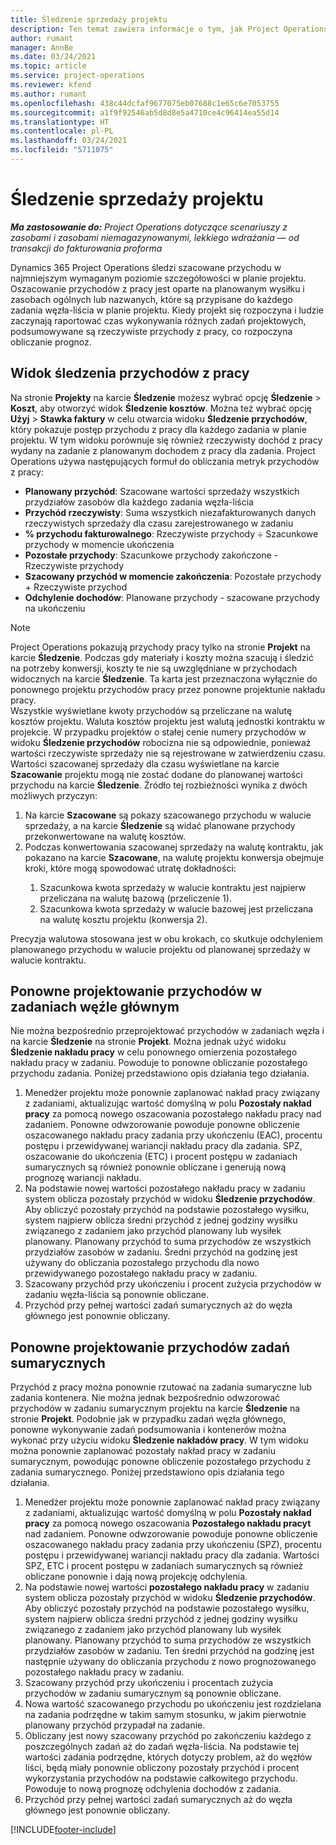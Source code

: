 ```yaml
---
title: Śledzenie sprzedaży projektu
description: Ten temat zawiera informacje o tym, jak Project Operations śledzą postęp w stosunku do przychodów na projekt.
author: rumant
manager: AnnBe
ms.date: 03/24/2021
ms.topic: article
ms.service: project-operations
ms.reviewer: kfend
ms.author: rumant
ms.openlocfilehash: 438c44dcfaf9677075eb07688c1e65c6e7053755
ms.sourcegitcommit: a1f9f92546ab5d8d8e5a4710ce4c96414ea55d14
ms.translationtype: HT
ms.contentlocale: pl-PL
ms.lasthandoff: 03/24/2021
ms.locfileid: "5711075"
---
```

# <a name="project-sales-tracking"></a>Śledzenie sprzedaży projektu

_**Ma zastosowanie do:** Project Operations dotyczące scenariuszy z zasobami i zasobami niemagazynowanymi, lekkiego wdrażania — od transakcji do fakturowania proforma_

Dynamics 365 Project Operations śledzi szacowane przychodu w najmniejszym wymaganym poziomie szczegółowości w planie projektu. Oszacowanie przychodów z pracy jest oparte na planowanym wysiłku i zasobach ogólnych lub nazwanych, które są przypisane do każdego zadania węzła-liścia w planie projektu. Kiedy projekt się rozpoczyna i ludzie zaczynają raportować czas wykonywania różnych zadań projektowych, podsumowywane są rzeczywiste przychody z pracy, co rozpoczyna obliczanie prognoz.

## <a name="labor-revenue-tracking-view"></a>Widok śledzenia przychodów z pracy

Na stronie **Projekty** na karcie **Śledzenie** możesz wybrać opcję **Śledzenie** > **Koszt**, aby otworzyć widok **Śledzenie kosztów**. Można też wybrać opcję **Użyj** > **Stawka faktury** w celu otwarcia widoku **Śledzenie przychodów**, który pokazuje postęp przychodu z pracy dla każdego zadania w planie projektu. W tym widoku porównuje się również rzeczywisty dochód z pracy wydany na zadanie z planowanym dochodem z pracy dla zadania. Project Operations używa następujących formuł do obliczania metryk przychodów z pracy:

- **Planowany przychód**: Szacowane wartości sprzedaży wszystkich przydziałów zasobów dla każdego zadania węzła-liścia
- **Przychód rzeczywisty**: Suma wszystkich niezafakturowanych danych rzeczywistych sprzedaży dla czasu zarejestrowanego w zadaniu
- **% przychodu fakturowalnego**: Rzeczywiste przychody ÷ Szacunkowe przychody w momencie ukończenia
- **Pozostałe przychody**: Szacunkowe przychody zakończone - Rzeczywiste przychody
- **Szacowany przychód w momencie zakończenia**: Pozostałe przychody + Rzeczywiste przychod
- **Odchylenie dochodów**: Planowane przychody - szacowane przychody na ukończeniu


> [!NOTE]
> Project Operations pokazują przychody pracy tylko na stronie **Projekt** na karcie **Śledzenie**. Podczas gdy materiały i koszty można szacują i śledzić na potrzeby konwersji, koszty te nie są uwzględniane w przychodach widocznych na karcie **Śledzenie**. Ta karta jest przeznaczona wyłącznie do ponownego projektu przychodów pracy przez ponowne projektunie nakładu pracy.  
> Wszystkie wyświetlane kwoty przychodów są przeliczane na walutę kosztów projektu. Waluta kosztów projektu jest walutą jednostki kontraktu w projekcie. W przypadku projektów o stałej cenie numery przychodów w widoku **Śledzenie przychodów** robocizna nie są odpowiednie, ponieważ wartości rzeczywiste sprzedaży nie są rejestrowane w zatwierdzeniu czasu.
> Wartości szacowanej sprzedaży dla czasu wyświetlane na karcie **Szacowanie** projektu mogą nie zostać dodane do planowanej wartości przychodu na karcie **Śledzenie**. Źródło tej rozbieżności wynika z dwóch możliwych przyczyn:
><ol>
   ><li> Na karcie <b>Szacowane</b> są pokazy szacowanego przychodu w walucie sprzedaży, a na karcie <b>Śledzenie</b> są widać planowane przychody przekonwertowane na walutę kosztów. </li>
   ><li> Podczas konwertowania szacowanej sprzedaży na walutę kontraktu, jak pokazano na karcie <b>Szacowane</b>, na walutę projektu konwersja obejmuje kroki, które mogą spowodować utratę dokładności: </li>
><ol>
><li> Szacunkowa kwota sprzedaży w walucie kontraktu jest najpierw przeliczana na walutę bazową (przeliczenie 1).</li>
><li> Szacunkowa kwota sprzedaży w walucie bazowej jest przeliczana na walutę kosztu projektu (konwersja 2). </li>
></ol>
></ol>
> Precyzja walutowa stosowana jest w obu krokach, co skutkuje odchyleniem planowanego przychodu w walucie projektu od planowanej sprzedaży w walucie kontraktu.
   

## <a name="reprojecting-revenues-on-leaf-node-tasks"></a>Ponowne projektowanie przychodów w zadaniach węźle głównym

Nie można bezpośrednio przeprojektować przychodów w zadaniach węzła i na karcie **Śledzenie** na stronie **Projekt**. Można jednak użyć widoku **Śledzenie nakładu pracy** w celu ponownego omierzenia pozostałego nakładu pracy w zadaniu. Powoduje to ponowne obliczanie pozostałego przychodu zadania. Poniżej przedstawiono opis działania tego działania.

1. Menedżer projektu może ponownie zaplanować nakład pracy związany z zadaniami, aktualizując wartość domyślną w polu **Pozostały nakład pracy** za pomocą nowego oszacowania pozostałego nakładu pracy nad zadaniem. Ponowne odwzorowanie powoduje ponowne obliczenie oszacowanego nakładu pracy zadania przy ukończeniu (EAC), procentu postępu i przewidywanej wariancji nakładu pracy dla zadania. SPZ, oszacowanie do ukończenia (ETC) i procent postępu w zadaniach sumarycznych są również ponownie obliczane i generują nową prognozę wariancji nakładu.
2. Na podstawie nowej wartości pozostałego nakładu pracy w zadaniu system oblicza pozostały przychód w widoku **Śledzenie przychodów**. Aby obliczyć pozostały przychód na podstawie pozostałego wysiłku, system najpierw oblicza średni przychód z jednej godziny wysiłku związanego z zadaniem jako przychód planowany lub wysiłek planowany. Planowany przychód to suma przychodów ze wszystkich przydziałów zasobów w zadaniu. Średni przychód na godzinę jest używany do obliczania pozostałego przychodu dla nowo przewidywanego pozostałego nakładu pracy w zadaniu.
3. Szacowany przychód przy ukończeniu i procent zużycia przychodów w zadaniu węzła-liścia są ponownie obliczane.
4. Przychód przy pełnej wartości zadań sumarycznych aż do węzła głównego jest ponownie obliczany.

## <a name="reprojecting-revenues-on-summary-tasks"></a>Ponowne projektowanie przychodów zadań sumarycznych

Przychód z pracy można ponownie rzutować na zadania sumaryczne lub zadania kontenera. Nie można jednak bezpośrednio odwzorować przychodów w zadaniu sumarycznym projektu na karcie **Śledzenie** na stronie **Projekt**. Podobnie jak w przypadku zadań węzła głównego, ponowne wykonywanie zadań podsumowania i kontenerów można wykonać przy użyciu widoku **Śledzenie nakładów pracy**. W tym widoku można ponownie zaplanować pozostały nakład pracy w zadaniu sumarycznym, powodując ponowne obliczenie pozostałego przychodu z zadania sumarycznego. Poniżej przedstawiono opis działania tego działania.

1. Menedżer projektu może ponownie zaplanować nakład pracy związany z zadaniami, aktualizując wartość domyślną w polu **Pozostały nakład pracy** za pomocą nowego oszacowania **Pozostałego nakładu pracyt** nad zadaniem. Ponowne odwzorowanie powoduje ponowne obliczenie oszacowanego nakładu pracy zadania przy ukończeniu (SPZ), procentu postępu i przewidywanej wariancji nakładu pracy dla zadania. Wartości SPZ, ETC i procent postępu w zadaniach sumarycznych są również obliczane ponownie i dają nową projekcję odchylenia.
2. Na podstawie nowej wartości **pozostałego nakładu pracy** w zadaniu system oblicza pozostały przychód w widoku **Śledzenie przychodów**. Aby obliczyć pozostały przychód na podstawie pozostałego wysiłku, system najpierw oblicza średni przychód z jednej godziny wysiłku związanego z zadaniem jako przychód planowany lub wysiłek planowany. Planowany przychód to suma przychodów ze wszystkich przydziałów zasobów w zadaniu. Ten średni przychód na godzinę jest następnie używany do obliczania przychodu z nowo prognozowanego pozostałego nakładu pracy w zadaniu.
3. Szacowany przychód przy ukończeniu i procentach zużycia przychodów w zadaniu sumarycznym są ponownie obliczane.
4. Nowa wartość szacowanego przychodu po ukończeniu jest rozdzielana na zadania podrzędne w takim samym stosunku, w jakim pierwotnie planowany przychód przypadał na zadanie.
5. Obliczany jest nowy szacowany przychód po zakończeniu każdego z poszczególnych zadań aż do zadań węzła-liścia. Na podstawie tej wartości zadania podrzędne, których dotyczy problem, aż do węzłów liści, będą miały ponownie obliczony pozostały przychód i procent wykorzystania przychodów na podstawie całkowitego przychodu. Powoduje to nową prognozę odchylenia dochodów z zadania. 
6. Przychód przy pełnej wartości zadań sumarycznych aż do węzła głównego jest ponownie obliczany.


[!INCLUDE[footer-include](../includes/footer-banner.md)]

